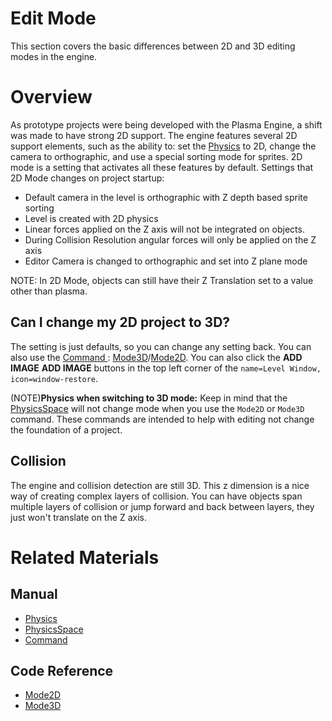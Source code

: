 # Edit Mode

This section covers the basic differences between 2D and 3D editing modes in the engine.

# Overview
As prototype projects were being developed with the Plasma Engine, a shift was made to have strong 2D support. The engine features several 2D support elements, such as the ability to: set the [Physics](https://plasmaengine.github.io/PlasmaDocs/Manual/physics.markdown) to 2D, change the camera to orthographic, and use a special sorting mode for sprites. 2D mode is a setting that activates all these features by default.
Settings that 2D Mode changes on project startup:
* Default camera in the level is orthographic with Z depth based sprite sorting
* Level is created with 2D physics
* Linear forces applied on the Z axis will not be integrated on objects.
* During Collision Resolution angular forces will only be applied on the Z axis
* Editor Camera is changed to orthographic and set into Z plane mode

NOTE: In 2D Mode, objects can still have their Z Translation set to a value other than plasma.

## Can I change my 2D project to 3D?


The setting is just defaults, so you can change any setting back. You can also use the [Command ](https://plasmaengine.github.io/PlasmaDocs/Manual/editor/editorcommands/commands.markdown) : [Mode3D](https://github.com/PlasmaEngine/PlasmaDocs/tree/master/docs/C%2B%2B/code_reference/command_reference.markdown#mode3d)/[Mode2D](https://github.com/PlasmaEngine/PlasmaDocs/tree/master/docs/C%2B%2B/code_reference/command_reference.markdown#mode2d). You can also click the **ADD IMAGE** **ADD IMAGE** buttons in the top left corner of the `name=Level Window, icon=window-restore`.

(NOTE)**Physics when switching to 3D mode:** Keep in mind that the  [PhysicsSpace](https://plasmaengine.github.io/PlasmaDocs/Manual/physics/physicsspace.markdown)  will not change mode when you use the `Mode2D` or `Mode3D` command. These commands are intended to help with editing not change the foundation of a project.


## Collision
The engine and collision detection are still 3D. This z dimension is a nice way of creating complex layers of collision. You can have objects span multiple layers of collision or jump forward and back between layers, they just won't translate on the Z axis.

# Related Materials
## Manual
- [Physics](https://plasmaengine.github.io/PlasmaDocs/Manual/physics.markdown)
- [PhysicsSpace](https://plasmaengine.github.io/PlasmaDocs/Manual/physics/physicsspace.markdown)
- [Command ](https://plasmaengine.github.io/PlasmaDocs/Manual/editor/editorcommands/commands.markdown)
## Code Reference
- [Mode2D](https://github.com/PlasmaEngine/PlasmaDocs/tree/master/docs/C%2B%2B/code_reference/command_reference.markdown#mode2d)
- [Mode3D](https://github.com/PlasmaEngine/PlasmaDocs/tree/master/docs/C%2B%2B/code_reference/command_reference.markdown#mode3d) 

 